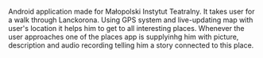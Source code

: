 Android application made for Małopolski Instytut Teatralny. It takes user for a walk through Lanckorona. Using GPS system and live-updating map with user's location it helps him to get to all interesting places. Whenever the user approaches one of the places app is supplyinhg him with picture, description and audio recording telling him a story connected to this place.
